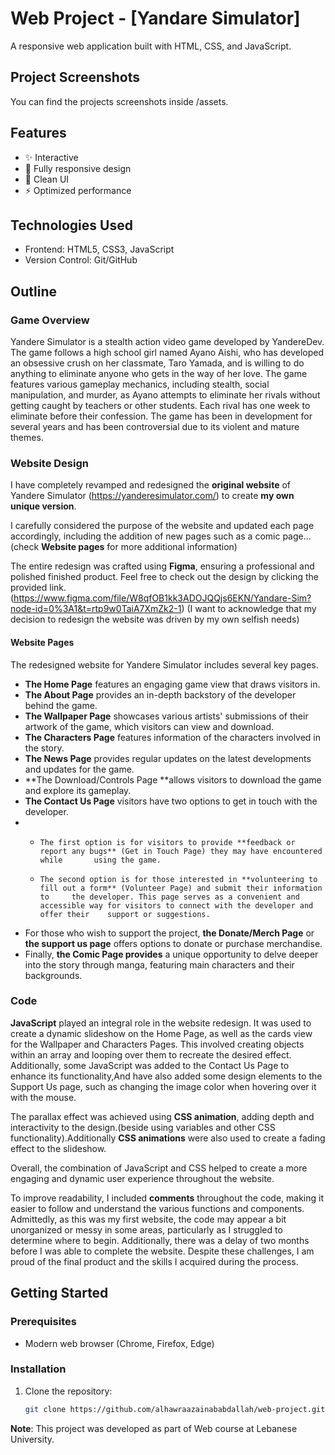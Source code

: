 # Web Project - [Yandare Simulator]

A responsive web application built with HTML, CSS, and JavaScript.

## Project Screenshots

You can find the projects screenshots inside /assets.

## Features

- ✨ Interactive
- 📱 Fully responsive design
- 🎨 Clean UI
- ⚡ Optimized performance

## Technologies Used

- Frontend: HTML5, CSS3, JavaScript
- Version Control: Git/GitHub

## Outline

### Game Overview

Yandere Simulator is a stealth action video game developed by YandereDev. The game follows a high school girl named Ayano Aishi, who has developed an obsessive crush on her classmate, Taro Yamada, and is willing to do anything to eliminate anyone who gets in the way of her love. The game features various gameplay mechanics, including stealth, social manipulation, and murder, as Ayano attempts to eliminate her rivals without getting caught by teachers or other students. Each rival has one week to eliminate before their confession. The game has been in development for several years and has been controversial due to its violent and mature themes.

### Website Design 

I have completely revamped and redesigned the **original website** of Yandere Simulator (https://yanderesimulator.com/) to create **my own unique version**.

 I carefully considered the purpose of the website and updated each page accordingly, including the addition of new pages such as a comic page... (check **Website pages** for more additional information)

The entire redesign was crafted using **Figma**, ensuring a professional and polished finished product. Feel free to check out the design by clicking the provided link. (https://www.figma.com/file/W8qfOB1kk3ADOJQQjs6EKN/Yandare-Sim?node-id=0%3A1&t=rtp9w0TaiA7XmZk2-1) (I want to acknowledge that my decision to redesign the website was driven by my own selfish needs)

#### Website Pages

The redesigned website for Yandere Simulator includes several key pages. 

- **The Home Page** features an engaging game view that draws visitors in. 
- **The About Page** provides an in-depth backstory of the developer behind the game. 
- **The Wallpaper Page** showcases various artists' submissions of their artwork of the game, which visitors can view and download.
- **The Characters Page** features information of the characters involved in the story.
- **The News Page** provides regular updates on the latest developments and updates for the game.
- **The Download/Controls Page **allows visitors to download the game and explore its gameplay.
- **The Contact Us Page** visitors have two options to get in touch with the developer. 
- -     The first option is for visitors to provide **feedback or report any bugs** (Get in Touch Page) they may have encountered while       using the game.
  -     The second option is for those interested in **volunteering to fill out a form** (Volunteer Page) and submit their information to     the developer. This page serves as a convenient and accessible way for visitors to connect with the developer and offer their    support or suggestions.
- For those who wish to support the project, **the Donate/Merch Page** or **the support us page** offers options to donate or purchase merchandise. 
- Finally, **the Comic Page provides** a unique opportunity to delve deeper into the story through manga, featuring main characters and their backgrounds.

### Code

**JavaScript** played an integral role in the website redesign. It was used to create a dynamic slideshow on the Home Page, as well as the cards view for the Wallpaper and Characters Pages. This involved creating objects within an array and looping over them to recreate the desired effect. Additionally, some JavaScript was added to the Contact Us Page to enhance its functionality,And have also added some design elements to the Support Us page, such as changing the image color when hovering over it with the mouse.

The parallax effect was achieved using **CSS animation**, adding depth and interactivity to the design.(beside using variables and other CSS functionality).Additionally **CSS animations** were also used to create a fading effect to the slideshow.

Overall, the combination of JavaScript and CSS helped to create a more engaging and dynamic user experience throughout the website.

To improve readability, I included **comments** throughout the code, making it easier to follow and understand the various functions and components. Admittedly, as this was my first website, the code may appear a bit unorganized or messy in some areas, particularly as I struggled to determine where to begin. Additionally, there was a delay of two months before I was able to complete the website. Despite these challenges, I am proud of the final product and the skills I acquired during the process.



## Getting Started

### Prerequisites

- Modern web browser (Chrome, Firefox, Edge)

### Installation

1. Clone the repository:

   ```bash
   git clone https://github.com/alhawraazainababdallah/web-project.git
   ```



 **Note**: This project was developed as part of Web course at Lebanese University. 
